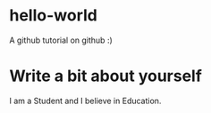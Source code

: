 # hello-world
A github tutorial on github :)

# Write a bit about yourself
I am a Student and I believe in Education.
